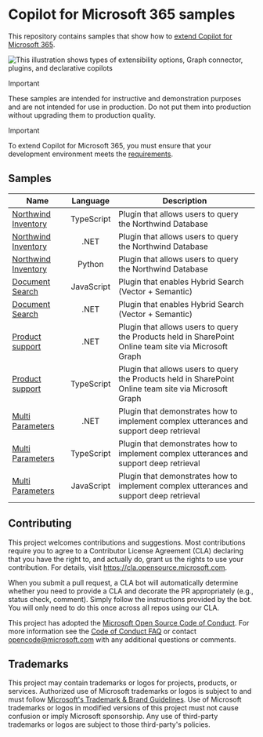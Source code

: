 # Copilot for Microsoft 365 samples

This repository contains samples that show how to [extend Copilot for Microsoft 365](https://learn.microsoft.com/microsoft-365-copilot/extensibility/).

<p style="align:center"><img src="https://learn.microsoft.com/en-gb/microsoft-365-copilot/extensibility/assets/images/m365-extensibility-types.png" alt="This illustration shows types of extensibility options, Graph connector, plugins, and declarative copilots" /></p>

> [!IMPORTANT]
> These samples are intended for instructive and demonstration purposes and are not intended for use in production. Do not put them into production without upgrading them to production quality.

> [!IMPORTANT]  
> To extend Copilot for Microsoft 365, you must ensure that your development environment meets the [requirements](https://learn.microsoft.com/microsoft-365-copilot/extensibility/prerequisites).

## Samples

| Name    | Language | Description
| -------- | :-------: | ------- |
| [Northwind Inventory](./samples/msgext-northwind-inventory-ts) | TypeScript | Plugin that allows users to query the Northwind Database
| [Northwind Inventory](./samples/msgext-northwind-inventory-csharp) | .NET | Plugin that allows users to query the Northwind Database
| [Northwind Inventory](./samples/msgext-northwind-inventory-python) | Python | Plugin that allows users to query the Northwind Database
| [Document Search](./samples/msgext-doc-search-js) | JavaScript | Plugin that enables Hybrid Search (Vector + Semantic)
| [Document Search](./samples/msgext-doc-search-csharp) | .NET | Plugin that enables Hybrid Search (Vector + Semantic)
| [Product support](./samples/msgext-product-support-sso-csharp) | .NET | Plugin that allows users to query the Products held in SharePoint Online team site via Microsoft Graph
| [Product support](./samples/msgext-product-support-sso-ts) | TypeScript | Plugin that allows users to query the Products held in SharePoint Online team site via Microsoft Graph
| [Multi Parameters](./samples/msgext-multiparam-csharp) | .NET | Plugin that demonstrates how to implement complex utterances and support deep retrieval
| [Multi Parameters](./samples/msgext-multiparam-ts) | TypeScript | Plugin that demonstrates how to implement complex utterances and support deep retrieval
| [Multi Parameters](./samples/msgext-multiparam-js) | JavaScript | Plugin that demonstrates how to implement complex utterances and support deep retrieval

## Contributing

This project welcomes contributions and suggestions.  Most contributions require you to agree to a
Contributor License Agreement (CLA) declaring that you have the right to, and actually do, grant us
the rights to use your contribution. For details, visit <https://cla.opensource.microsoft.com>.

When you submit a pull request, a CLA bot will automatically determine whether you need to provide
a CLA and decorate the PR appropriately (e.g., status check, comment). Simply follow the instructions
provided by the bot. You will only need to do this once across all repos using our CLA.

This project has adopted the [Microsoft Open Source Code of Conduct](https://opensource.microsoft.com/codeofconduct/).
For more information see the [Code of Conduct FAQ](https://opensource.microsoft.com/codeofconduct/faq/) or
contact [opencode@microsoft.com](mailto:opencode@microsoft.com) with any additional questions or comments.

## Trademarks

This project may contain trademarks or logos for projects, products, or services. Authorized use of Microsoft
trademarks or logos is subject to and must follow [Microsoft's Trademark & Brand Guidelines](https://www.microsoft.com/en-us/legal/intellectualproperty/trademarks/usage/general).
Use of Microsoft trademarks or logos in modified versions of this project must not cause confusion or imply Microsoft sponsorship.
Any use of third-party trademarks or logos are subject to those third-party's policies.
